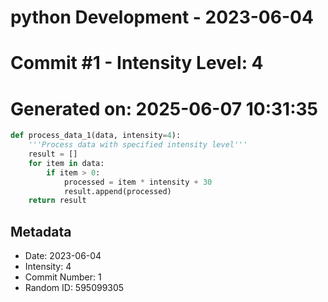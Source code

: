 ﻿# python Development - 2023-06-04
# Commit #1 - Intensity Level: 4
# Generated on: 2025-06-07 10:31:35
```python
def process_data_1(data, intensity=4):
    '''Process data with specified intensity level'''
    result = []
    for item in data:
        if item > 0:
            processed = item * intensity + 30
            result.append(processed)
    return result
```
## Metadata
- Date: 2023-06-04
- Intensity: 4
- Commit Number: 1
- Random ID: 595099305
